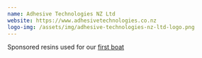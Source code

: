 ```yaml
---
name: Adhesive Technologies NZ Ltd
website: https://www.adhesivetechnologies.co.nz
logo-img: /assets/img/adhesive-technologies-nz-ltd-logo.png
---
```

Sponsored resins used for our [first boat](/boat-one)
